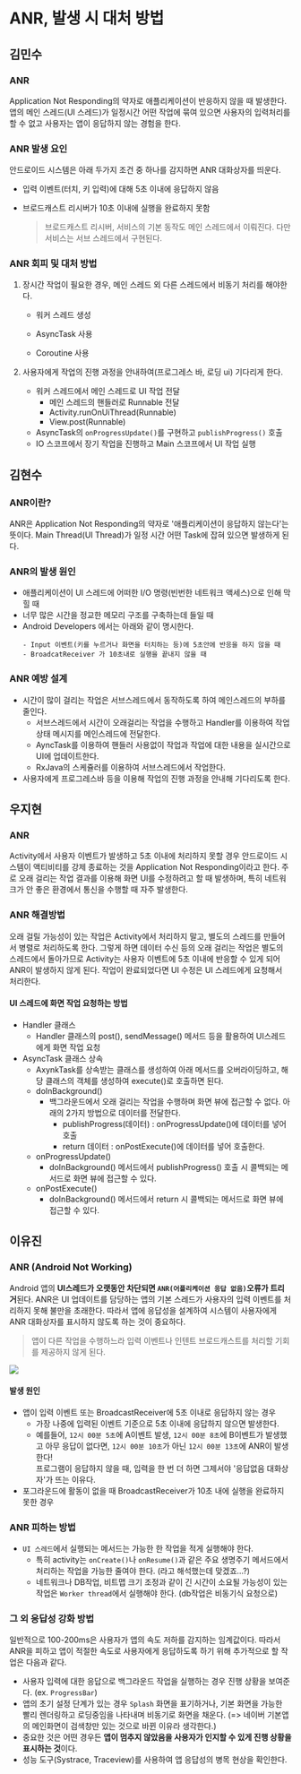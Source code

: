 # ANR, 발생 시 대처 방법

## 김민수

### ANR

Application Not Responding의 약자로 애플리케이션이 반응하지 않을 때 발생한다. 앱의 메인 스레드(UI 스레드)가 일정시간 어떤 작업에 묶여 있으면 사용자의 입력처리를 할 수 없고 사용자는 앱이 응답하지 않는 경험을 한다.

### ANR 발생 요인

안드로이드 시스템은 아래 두가지 조건 중 하나를 감지하면 ANR 대화상자를 띄운다.

- 입력 이벤트(터치, 키 입력)에 대해 5초 이내에 응답하지 않음

- 브로드캐스트 리시버가 10초 이내에 실행을 완료하지 못함

  > 브로드캐스트 리시버, 서비스의 기본 동작도 메인 스레드에서 이뤄진다. 다만 서비스는 서브 스레드에서 구현된다.


### ANR 회피 및 대처 방법

1. 장시간 작업이 필요한 경우, 메인 스레드 외 다른 스레드에서 비동기 처리를 해야한다.

   - 워커 스레드 생성

   - AsyncTask 사용

   - Coroutine 사용

2. 사용자에게 작업의 진행 과정을 안내하여(프로그레스 바, 로딩 ui) 기다리게 한다.
   - 워커 스레드에서 메인 스레드로 UI 작업 전달
     - 메인 스레드의 핸들러로 Runnable 전달
     - Activity.runOnUiThread(Runnable)
     - View.post(Runnable)
   - AsyncTask의 `onProgressUpdate()`를 구현하고 `publishProgress()` 호출
   - IO 스코프에서 장기 작업을 진행하고 Main 스코프에서 UI 작업 실행

## 김현수

### ANR이란?
ANR은 Application Not Responding의 약자로 '애플리케이션이 응답하지 않는다'는 뜻이다. Main Thread(UI Thread)가 일정 시간 어떤 Task에 잡혀 있으면 발생하게 된다.

### ANR의 발생 원인

- 애플리케이션이 UI 스레드에 어떠한 I/O 명령(빈번한 네트워크 액세스)으로 인해 막힐 때
- 너무 많은 시간을 정교한 메모리 구조를 구축하는데 들일 때
-  Android Developers 에서는 아래와 같이 명시한다.
	```
	- Input 이벤트(키를 누르거나 화면을 터치하는 등)에 5초안에 반응을 하지 않을 때
	- BroadcatReceiver 가 10초내로 실행을 끝내지 않을 때
	```

### ANR 예방 설계
- 시간이 많이 걸리는 작업은 서브스레드에서 동작하도록 하여 메인스레드의 부하를 줄인다.
	- 서브스레드에서 시간이 오래걸리는 작업을 수행하고 Handler를 이용하여 작업상태 메시지를 메인스레드에 전달한다.
	- AyncTask를 이용하여 핸들러 사용없이 작업과 작업에 대한 내용을 실시간으로 UI에 업데이트한다.
	- RxJava의 스케쥴러를 이용하여 서브스레드에서 작업한다.
- 사용자에게 프로그레스바 등을 이용해 작업의 진행 과정을 안내해 기다리도록 한다.

## 우지현

### ANR

Activity에서 사용자 이벤트가 발생하고 5초 이내에 처리하지 못할 경우 안드로이드 시스템이 액티비티를 강제 종료하는 것을 Application Not Responding이라고 한다. 주로 오래 걸리는 작업 결과를 이용해 화면 UI를 수정하려고 할 때 발생하며, 특히 네트워크가 안 좋은 환경에서 통신을 수행할 때 자주 발생한다.

### ANR 해결방법

오래 걸릴 가능성이 있는 작업은 Activity에서 처리하지 말고, 별도의 스레드를 만들어서 병렬로 처리하도록 한다. 그렇게 하면 데이터 수신 등의 오래 걸리는 작업은 별도의 스레드에서 돌아가므로 Activity는 사용자 이벤트에 5초 이내에 반응할 수 있게 되어 ANR이 발생하지 않게 된다. 작업이 완료되었다면 UI 수정은 UI 스레드에게 요청해서 처리한다.

#### UI 스레드에 화면 작업 요청하는 방법

- Handler 클래스
  - Handler 클래스의 post(), sendMessage() 메서드 등을 활용하여 UI스레드에게 화면 작업 요청
- AsyncTask 클래스 상속
  - AxynkTask를 상속받는 클래스를 생성하여 아래 메서드를 오버라이딩하고, 해당 클래스의 객체를 생성하여 execute()로 호출하면 된다.
  - doInBackground()
    - 백그라운드에서 오래 걸리는 작업을 수행하며 화면 뷰에 접근할 수 없다. 아래의 2가지 방법으로 데이터를 전달한다.
      - publishProgress(데이터) : onProgressUpdate()에 데이터를 넣어 호출
      - return 데이터 : onPostExecute()에 데이터를 넣어 호출한다.
  - onProgressUpdate()
    - doInBackground() 메서드에서 publishProgress() 호출 시 콜백되는 메서드로 화면 뷰에 접근할 수 있다.
  - onPostExecute()
    - doInBackground() 메서드에서 return 시 콜백되는 메서드로 화면 뷰에 접근할 수 있다.

## 이유진
### ANR (Android Not Working)
Android 앱의 **UI스레드가 오랫동안 차단되면 `ANR(어플리케이션 응답 없음)`오류가 트리거**된다. ANR은 UI 업데이트를 담당하는 앱의 기본 스레드가 사용자의 입력 이벤트를 처리하지 못해 불만을 초래한다. 따라서 앱에 응답성을 설계하여 시스템이 사용자에게 ANR 대화상자를 표시하지 않도록 하는 것이 중요하다.
> 앱이 다른 작업을 수행하느라 입력 이벤트나 인텐트 브로드캐스트를 처리할 기회를 제공하지 않게 된다.

![](https://developer.android.com/images/anr.png?hl=ko)

#### 발생 원인
- 앱이 입력 이벤트 또는 BroadcastReceiver에 5초 이내로 응답하지 않는 경우
  - 가장 나중에 입력된 이벤트 기준으로 5초 이내에 응답하지 않으면 발생한다.
  - 예를들어, `12시 00분 5초`에 A이벤트 발생, `12시 00분 8초`에 B이벤트가 발생했고 아무 응답이 없다면, `12시 00분 10초`가 아닌 `12시 00분 13초`에 ANR이 발생한다!<br>프로그램이 응답하지 않을 때, 입력을 한 번 더 하면 그제서야 '응답없음 대화상자'가 뜨는 이유다. 
- 포그라운드에 활동이 없을 때 BroadcastReceiver가 10초 내에 실행을 완료하지 못한 경우

### ANR 피하는 방법
- `UI 스레드`에서 실행되는 메서드는 가능한 한 작업을 적게 실행해야 한다.
  - 특히 activity는 `onCreate()`나 `onResume()`과 같은 주요 생명주기 메서드에서 처리하는 작업을 가능한 줄여야 한다. (라고 해석했는데 맞겠죠...?)
  - 네트워크나 DB작업, 비트맵 크기 조정과 같이 긴 시간이 소요될 가능성이 있는 작업은 `Worker thread`에서 실행해야 한다. (db작업은 비동기식 요청으로)

### 그 외 응답성 강화 방법
일반적으로 100-200ms은 사용자가 앱의 속도 저하를 감지하는 임계값이다. 따라서 ANR을 피하고 앱이 적절한 속도로 사용자에게 응답하도록 하기 위해 추가적으로 할 작업은 다음과 같다.
- 사용자 입력에 대한 응답으로 백그라운드 작업을 실행하는 경우 진행 상황을 보여준다. (ex. `ProgressBar`)
- 앱의 초기 설정 단계가 있는 경우 `Splash` 화면을 표기하거나, 기본 화면을 가능한 빨리 렌더링하고 로딩중임을 나타내며 비동기로 화면을 채운다. (=> 네이버 기본앱의 메인화면이 검색창만 있는 것으로 바뀐 이유라 생각한다.)
- 중요한 것은 어떤 경우든 **앱이 멈추지 않았음을 사용자가 인지할 수 있게 진행 상황을 표시하는 것**이다.
- 성능 도구(Systrace, Traceview)를 사용하여 앱 응답성의 병목 현상을 확인한다.

